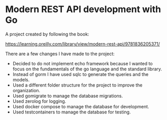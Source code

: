 # Modern REST API development with Go

A project created by following the book:

https://learning.oreilly.com/library/view/modern-rest-api/9781836205371/


There are a few changes I have made to the project:

- Decided to do not implement echo framework because I wanted to focus on the fundamentals of the go language and the standard library.
- Instead of gorm I have used sqlc to generate the queries and the models.
- Used a different folder structure for the project to improve the organization.
- Used gomigrate to manage the database migrations.
- Used zerolog for logging.
- Used docker compose to manage the database for development.
- Used testcontainers to manage the database for testing.